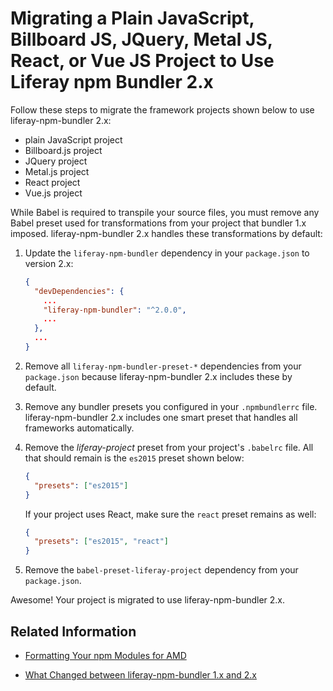 # Migrating a Plain JavaScript, Billboard JS, JQuery, Metal JS, React, or Vue JS Project to Use Liferay npm Bundler 2.x

Follow these steps to migrate the framework projects shown below to use liferay-npm-bundler 2.x:

* plain JavaScript project
* Billboard.js project
* JQuery project
* Metal.js project
* React project
* Vue.js project

While Babel is required to transpile your source files, you must remove any Babel preset used for transformations from your project that bundler 1.x imposed. liferay-npm-bundler 2.x handles these transformations by default:

1. Update the `liferay-npm-bundler` dependency in your `package.json` to version 2.x:

    ```json
    {
      "devDependencies": {
        ...
        "liferay-npm-bundler": "^2.0.0",
        ...
      },
      ...
    }
    ```

1. Remove all `liferay-npm-bundler-preset-*` dependencies from your `package.json` because liferay-npm-bundler 2.x includes these by default.
1. Remove any bundler presets you configured in your `.npmbundlerrc` file. liferay-npm-bundler 2.x includes one smart preset that handles all frameworks automatically.
1. Remove the *liferay-project* preset from your project's `.babelrc` file. All that should remain is the `es2015` preset shown below:

    ```json
    {
      "presets": ["es2015"]
    }
    ```

    If your project uses React, make sure the `react` preset remains as well:

    ```json    
    {
      "presets": ["es2015", "react"]
    }
    ```

1. Remove the `babel-preset-liferay-project` dependency from your `package.json`.

Awesome! Your project is migrated to use liferay-npm-bundler 2.x.

## Related Information

* [Formatting Your npm Modules for AMD](../how-the-bundler-formats-js-modules.md)
<!-- * [Using the NPMResolver API in Your Portlets](/docs/7-2/frameworks/-/knowledge_base/f/using-the-npmresolver-api-in-your-portlets) TODO: Update link-->
* [What Changed between liferay-npm-bundler 1.x and 2.x](../changes-between-bundler-1.x-and-2.x.md)

